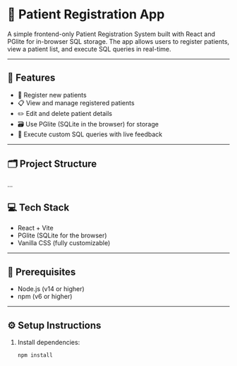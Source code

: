 # 🏥 Patient Registration App

A simple frontend-only Patient Registration System built with React and PGlite for in-browser SQL storage. The app allows users to register patients, view a patient list, and execute SQL queries in real-time.

---

## 🚀 Features

- 📝 Register new patients  
- 📋 View and manage registered patients  
- ✏️ Edit and delete patient details  
- 🗃️ Use PGlite (SQLite in the browser) for storage  
- 🔵 Execute custom SQL queries with live feedback  

---

## 🗂️ Project Structure

...

## 💻 Tech Stack

- React + Vite  
- PGlite (SQLite for the browser)  
- Vanilla CSS (fully customizable)

---

## 🔧 Prerequisites

- Node.js (v14 or higher)  
- npm (v6 or higher)

---

## ⚙️ Setup Instructions

1. Install dependencies:  
   ```bash
   npm install
